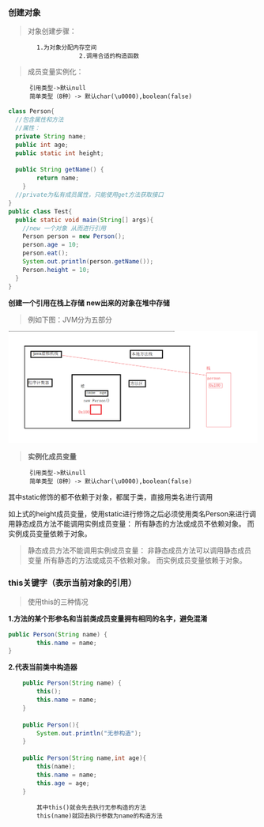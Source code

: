 ### 创建对象

> 对象创建步骤：
						
            1.为对象分配内存空间
						2.调用合适的构造函数

> 成员变量实例化：
	
          引用类型->默认null
          简单类型（8种）-> 默认char(\u0000),boolean(false)

```java
class Person{
  //包含属性和方法
  //属性：
  private String name;
  public int age;
  public static int height;
  
  public String getName() {
        return name;
    }
  //private为私有成员属性，只能使用get方法获取接口
}
public class Test{
  public static void main(String[] args){
    //new 一个对象 从而进行引用
    Person person = new Person();
    person.age = 10;
    person.eat();
    System.out.println(person.getName());
    Person.height = 10;
  }
}
```

**创建一个引用在栈上存储**
**new出来的对象在堆中存储**

> 例如下图：JVM分为五部分

![](https://github.com/q1206271031/photo/raw/master/%E5%AF%B9%E8%B1%A1%E5%92%8C%E7%B1%BB/JVM.png)

> **实例化成员变量**

          引用类型->默认null
          简单类型（8种）-> 默认char(\u0000),boolean(false)
          
其中static修饰的都不依赖于对象，都属于类，直接用类名进行调用  

如上式的height成员变量，使用static进行修饰之后必须使用类名Person来进行调用静态成员方法不能调用实例成员变量：
					所有静态的方法或成员不依赖对象。
					而实例成员变量依赖于对象。

> 静态成员方法不能调用实例成员变量：
> 非静态成员方法可以调用静态成员变量
					所有静态的方法或成员不依赖对象。
					而实例成员变量依赖于对象。
          
### this关键字（表示当前对象的引用）

> 使用this的三种情况

**1.方法的某个形参名和当前类成员变量拥有相同的名字，避免混淆**

```java
public Person(String name) {
        this.name = name;
}
```

**2.代表当前类中构造器**

```java
    public Person(String name) {
        this();
        this.name = name;
    }

    public Person(){
        System.out.println("无参构造");
    }
    
    public Person(String name,int age){
        this(name);
        this.name = name;
        this.age = age;
    }
```

            其中this()就会先去执行无参构造的方法
            this(name)就回去执行参数为name的构造方法















